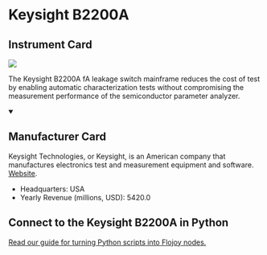 
# Keysight B2200A

## Instrument Card

<img src="https://v5.airtableusercontent.com/v1/19/19/1691539200000/FcaqkDrUMOXmtiryoWaR3Q/_MTgGCAwkrprNX8anACCbc6-3g28yH0wIHpSGocJkLlmQ0cHtQqS4BF18wFCOj7R2417gi4OGwfgHJXkAfgS2O8td0DTdn6pqSqnJd_UNq0/WpH8LPQFEhsFX5XpwuZLkbH9WUcpBagh553xYH4HJYk"/>
<p>The Keysight B2200A fA leakage switch mainframe reduces the cost of test by enabling automatic characterization tests without compromising the measurement performance of the semiconductor parameter analyzer.</p>

<details open>
<summary><h2>Manufacturer Card</h2></summary>

Keysight Technologies, or Keysight, is an American company that manufactures electronics test and measurement equipment and software. <a href="https://www.keysight.com/us/en/home.html">Website</a>.

<ul>
  <li>Headquarters: USA</li>
  <li>Yearly Revenue (millions, USD): 5420.0</li>
</ul>
</details>

## Connect to the Keysight B2200A in Python

[Read our guide for turning Python scripts into Flojoy nodes.](https://docs.flojoy.ai/custom-nodes/creating-custom-node/)


